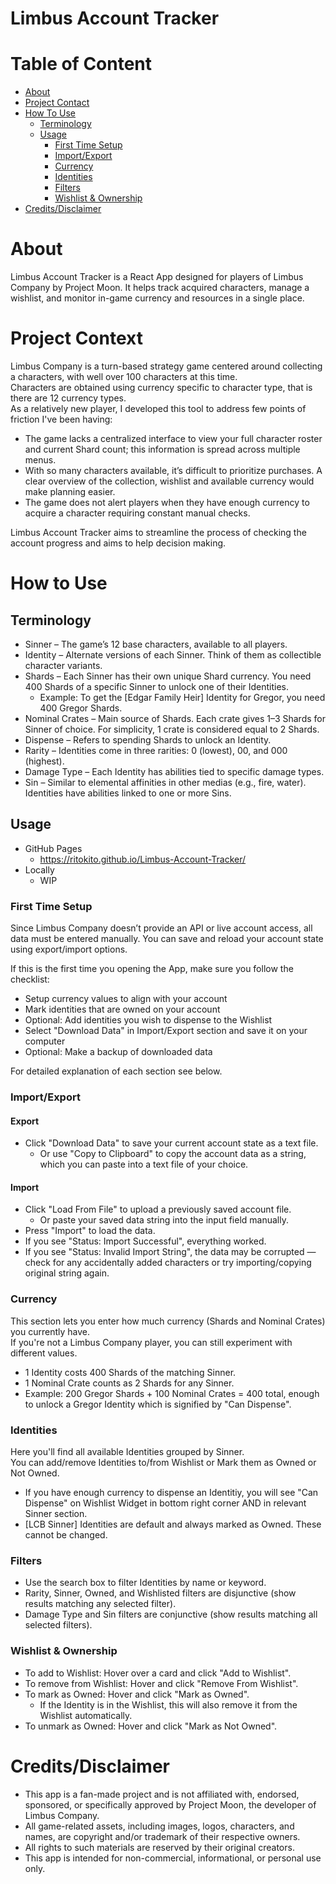 # Limbus Account Tracker

# Table of Content
- [About](#about)
- [Project Contact](#project-context)
- [How To Use](#how-to-use)
  - [Terminology](#terminology)
  - [Usage](#usage)
    - [First Time Setup](#first-time-setup)
    - [Import/Export](#importexport)
    - [Currency](#currency)
    - [Identities](#identities)
    - [Filters](#filters)
    - [Wishlist & Ownership](#wishlist--ownership)
- [Credits/Disclaimer](#creditsdisclaimer)

# About
Limbus Account Tracker is a React App designed for players of Limbus Company by Project Moon. It helps track acquired characters, manage a wishlist, and monitor in-game currency and resources in a single place.

# Project Context
Limbus Company is a turn-based strategy game centered around collecting a characters, with well over 100 characters at this time. <br/>
Characters are obtained using currency specific to character type, that is there are 12 currency types. <br/>
As a relatively new player, I developed this tool to address few points of friction I've been having:<br/>
- The game lacks a centralized interface to view your full character roster and current Shard count; this information is spread across multiple menus.
- With so many characters available, it’s difficult to prioritize purchases. A clear overview of the collection, wishlist and available currency would make planning easier.
- The game does not alert players when they have enough currency to acquire a character requiring constant manual checks.

Limbus Account Tracker aims to streamline the process of checking the account progress and aims to help decision making.

# How to Use
## Terminology
- Sinner – The game’s 12 base characters, available to all players.
- Identity – Alternate versions of each Sinner. Think of them as collectible character variants.
- Shards – Each Sinner has their own unique Shard currency. You need 400 Shards of a specific Sinner to unlock one of their Identities.
  - Example: To get the [Edgar Family Heir] Identity for Gregor, you need 400 Gregor Shards.
- Nominal Crates – Main source of Shards. Each crate gives 1–3 Shards for Sinner of choice. For simplicity, 1 crate is considered equal to 2 Shards.
- Dispense – Refers to spending Shards to unlock an Identity.
- Rarity – Identities come in three rarities: 0 (lowest), 00, and 000 (highest).
- Damage Type – Each Identity has abilities tied to specific damage types.
- Sin – Similar to elemental affinities in other medias (e.g., fire, water). Identities have abilities linked to one or more Sins.
  
## Usage
- GitHub Pages
  - https://ritokito.github.io/Limbus-Account-Tracker/
- Locally
  - WIP

### First Time Setup
Since Limbus Company doesn’t provide an API or live account access, all data must be entered manually. You can save and reload your account state using export/import options.

If this is the first time you opening the App, make sure you follow the checklist:
- Setup currency values to align with your account
- Mark identities that are owned on your account
- Optional: Add identities you wish to dispense to the Wishlist
- Select "Download Data" in Import/Export section and save it on your computer
- Optional: Make a backup of downloaded data

For detailed explanation of each section see below.

### Import/Export
#### Export
- Click "Download Data" to save your current account state as a text file.
  - Or use "Copy to Clipboard" to copy the account data as a string, which you can paste into a text file of your choice.

#### Import
- Click "Load From File" to upload a previously saved account file.
  - Or paste your saved data string into the input field manually.
- Press "Import" to load the data.
- If you see "Status: Import Successful", everything worked.
- If you see "Status: Invalid Import String", the data may be corrupted — check for any accidentally added characters or try importing/copying original string again.

### Currency
This section lets you enter how much currency (Shards and Nominal Crates) you currently have.<br/>
If you're not a Limbus Company player, you can still experiment with different values.

- 1 Identity costs 400 Shards of the matching Sinner.
- 1 Nominal Crate counts as 2 Shards for any Sinner.
- Example: 200 Gregor Shards + 100 Nominal Crates = 400 total, enough to unlock a Gregor Identity which is signified by "Can Dispense".

### Identities
Here you'll find all available Identities grouped by Sinner. <br/>
You can add/remove Identities to/from Wishlist or Mark them as Owned or Not Owned.
- If you have enough currency to dispense an Identitiy, you will see "Can Dispense" on Wishlist Widget in bottom right corner AND in relevant Sinner section.
- [LCB Sinner] Identities are default and always marked as Owned. These cannot be changed.

### Filters
- Use the search box to filter Identities by name or keyword.
- Rarity, Sinner, Owned, and Wishlisted filters are disjunctive (show results matching any selected filter).
- Damage Type and Sin filters are conjunctive (show results matching all selected filters).
  
### Wishlist & Ownership
- To add to Wishlist: Hover over a card and click "Add to Wishlist".
- To remove from Wishlist: Hover and click "Remove From Wishlist".
- To mark as Owned: Hover and click "Mark as Owned".
  - If the Identity is in the Wishlist, this will also remove it from the Wishlist automatically.
- To unmark as Owned: Hover and click "Mark as Not Owned".
  
# Credits/Disclaimer
- This app is a fan-made project and is not affiliated with, endorsed, sponsored, or specifically approved by Project Moon, the developer of Limbus Company. <br/>
- All game-related assets, including images, logos, characters, and names, are copyright and/or trademark of their respective owners. <br/>
- All rights to such materials are reserved by their original creators. <br/>
- This app is intended for non-commercial, informational, or personal use only. <br/>
